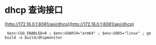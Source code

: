# dhcp 查询接口

[http://172.16.0.1:8081/api/dhcp](http://172.16.0.1:8081/api/dhcp)

```shell
 $env:CGO_ENABLED=0 ; $env:GOARCH="arm64" ; $env:GOOS="linux" ; go build -o build/dhcpmonitor
```
